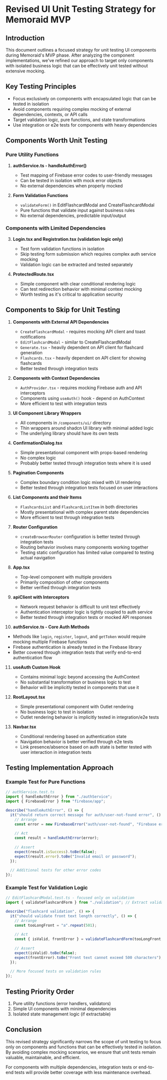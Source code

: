 # Revised UI Unit Testing Strategy for Memoraid MVP

## Introduction

This document outlines a focused strategy for unit testing UI components during Memoraid's MVP phase. After analyzing the component implementations, we've refined our approach to target only components with isolated business logic that can be effectively unit tested without extensive mocking.

## Key Testing Principles

- Focus exclusively on components with encapsulated logic that can be tested in isolation
- Avoid components requiring complex mocking of external dependencies, contexts, or API calls
- Target validation logic, pure functions, and state transformations
- Use integration or e2e tests for components with heavy dependencies

## Components Worth Unit Testing

### Pure Utility Functions

1. **authService.ts - handleAuthError()**
   - Test mapping of Firebase error codes to user-friendly messages
   - Can be tested in isolation with mock error objects
   - No external dependencies when properly mocked

2. **Form Validation Functions**
   - `validateForm()` in EditFlashcardModal and CreateFlashcardModal
   - Pure functions that validate input against business rules
   - No external dependencies, predictable input/output

### Components with Limited Dependencies

3. **Login.tsx and Registration.tsx (validation logic only)**
   - Test form validation functions in isolation
   - Skip testing form submission which requires complex auth service mocking
   - Validation logic can be extracted and tested separately

4. **ProtectedRoute.tsx**
   - Simple component with clear conditional rendering logic
   - Can test redirection behavior with minimal context mocking
   - Worth testing as it's critical to application security

## Components to Skip for Unit Testing

1. **Components with External API Dependencies**
   - `CreateFlashcardModal` - requires mocking API client and toast notifications
   - `EditFlashcardModal` - similar to CreateFlashcardModal
   - `Generate.tsx` - heavily dependent on API client for flashcard generation
   - `Flashcards.tsx` - heavily dependent on API client for showing flashcards
   - Better tested through integration tests

2. **Components with Context Dependencies**
   - `AuthProvider.tsx` - requires mocking Firebase auth and API interceptors
   - Components using `useAuth()` hook - depend on AuthContext
   - More efficient to test with integration tests

3. **UI Component Library Wrappers**
   - All components in `/components/ui/` directory
   - Thin wrappers around shadcn UI library with minimal added logic
   - The underlying library should have its own tests

4. **ConfirmationDialog.tsx**
   - Simple presentational component with props-based rendering
   - No complex logic
   - Probably better tested through integration tests where it is used

5. **Pagination Components**
   - Complex boundary condition logic mixed with UI rendering
   - Better tested through integration tests focused on user interactions

6. **List Components and their Items**
   - `FlashcardsList` and `FlashcardListItem` in both directories
   - Mostly presentational with complex parent state dependencies
   - More efficient to test through integration tests

7. **Router Configuration**
   - `createBrowserRouter` configuration is better tested through integration tests
   - Routing behavior involves many components working together
   - Testing static configuration has limited value compared to testing actual navigation

8. **App.tsx**
   - Top-level component with multiple providers
   - Primarily composition of other components
   - Better verified through integration tests

9. **apiClient with Interceptors**
   - Network request behavior is difficult to unit test effectively
   - Authentication interceptor logic is tightly coupled to auth service
   - Better tested through integration tests or mocked API responses

10. **authService.ts - Core Auth Methods**
   - Methods like `login`, `register`, `logout`, and `getToken` would require mocking multiple Firebase functions
   - Firebase authentication is already tested in the Firebase library
   - Better covered through integration tests that verify end-to-end authentication flow
   
11. **useAuth Custom Hook**
    - Contains minimal logic beyond accessing the AuthContext
    - No substantial transformation or business logic to test
    - Behavior will be implicitly tested in components that use it

12. **RootLayout.tsx**
    - Simple presentational component with Outlet rendering
    - No business logic to test in isolation
    - Outlet rendering behavior is implicitly tested in integration/e2e tests

13. **Navbar.tsx**
    - Conditional rendering based on authentication state
    - Navigation behavior is better verified through e2e tests
    - Link presence/absence based on auth state is better tested with user interaction in integration tests

## Testing Implementation Approach

### Example Test for Pure Functions

```typescript
// authService.test.ts
import { handleAuthError } from "./authService";
import { FirebaseError } from "firebase/app";

describe("handleAuthError", () => {
  it("should return correct message for auth/user-not-found error", () => {
    // Arrange
    const error = new FirebaseError("auth/user-not-found", "Firebase error");
    
    // Act
    const result = handleAuthError(error);
    
    // Assert
    expect(result.isSuccess).toBe(false);
    expect(result.error).toBe("Invalid email or password");
  });
  
  // Additional tests for other error codes
});
```

### Example Test for Validation Logic

```typescript
// EditFlashcardModal.test.ts - focused only on validation
import { validateFlashcardForm } from "./validation"; // Extract validation to separate function

describe("flashcard validation", () => {
  it("should validate front text length correctly", () => {
    // Arrange
    const tooLongFront = "a".repeat(501);
    
    // Act
    const { isValid, frontError } = validateFlashcardForm(tooLongFront, "Valid back");
    
    // Assert
    expect(isValid).toBe(false);
    expect(frontError).toBe("Front text cannot exceed 500 characters");
  });
  
  // More focused tests on validation rules
});
```

## Testing Priority Order

1. Pure utility functions (error handlers, validators)
2. Simple UI components with minimal dependencies
3. Isolated state management logic (if extractable)

## Conclusion

This revised strategy significantly narrows the scope of unit testing to focus only on components and functions that can be effectively tested in isolation. By avoiding complex mocking scenarios, we ensure that unit tests remain valuable, maintainable, and efficient.

For components with multiple dependencies, integration tests or end-to-end tests will provide better coverage with less maintenance overhead.
